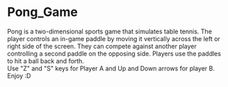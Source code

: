 # Pong_Game
Pong is a two-dimensional sports game that simulates table tennis. The player controls an in-game paddle by moving it vertically across the left or right side of the screen. They can compete against another player controlling a second paddle on the opposing side. Players use the paddles to hit a ball back and forth.              
Use "Z" and "S" keys for Player A and Up and Down arrows for player B.                                                                                               
Enjoy :D
